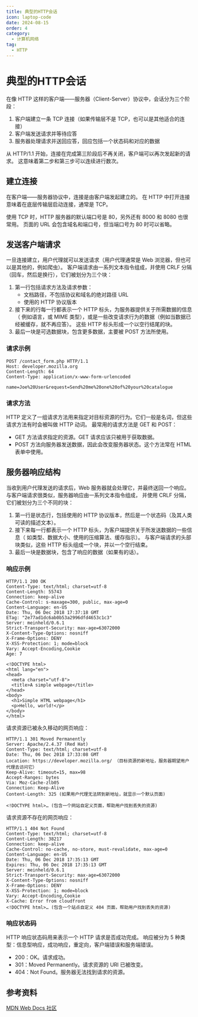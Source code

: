 ```yaml
---
title: 典型的HTTP会话
icon: laptop-code
date: 2024-08-15
order: 4
category:
  - 计算机网络
tag:
  - HTTP
---
```


# 典型的HTTP会话

在像 HTTP 这样的客户端——服务器（Client-Server）协议中，会话分为三个阶段：

1. 客户端建立一条 TCP 连接（如果传输层不是 TCP，也可以是其他适合的连接）
2. 客户端发送请求并等待应答
3. 服务器处理请求并送回应答，回应包括一个状态码和对应的数据

从 HTTP/1.1 开始，连接在完成第三阶段后不再关闭，客户端可以再次发起新的请求。
这意味着第二步和第三步可以连续进行数次。

## 建立连接

在客户端——服务器协议中，连接是由客户端发起建立的。
在 HTTP 中打开连接意味着在底层传输层启动连接，通常是 TCP。

使用 TCP 时，HTTP 服务器的默认端口号是 80，另外还有 8000 和 8080 也很常用。
页面的 URL 会包含域名和端口号，但当端口号为 80 时可以省略。

## 发送客户端请求

一旦连接建立，用户代理就可以发送请求（用户代理通常是 Web 浏览器，但也可以是其他的，例如爬虫）。
客户端请求由一系列文本指令组成，并使用 CRLF 分隔（回车，然后是换行），它们被划分为三个块：
1. 第一行包括请求方法及请求参数：
   - 文档路径，不包括协议和域名的绝对路径 URL
   - 使用的 HTTP 协议版本
2. 接下来的行每一行都表示一个 HTTP 标头，为服务器提供关于所需数据的信息（
   例如语言，或 MIME 类型），或是一些改变请求行为的数据（例如当数据已经被缓存，就不再应答）。
   这些 HTTP 标头形成一个以空行结尾的块。
3. 最后一块是可选数据块，包含更多数据，主要被 POST 方法所使用。

### 请求示例

```http request
POST /contact_form.php HTTP/1.1
Host: developer.mozilla.org
Content-Length: 64
Content-Type: application/x-www-form-urlencoded

name=Joe%20User&request=Send%20me%20one%20of%20your%20catalogue
```

### 请求方法

HTTP 定义了一组请求方法用来指定对目标资源的行为。它们一般是名词，但这些请求方法有时会被叫做 HTTP 动词。
最常用的请求方法是 GET 和 POST：
- GET 方法请求指定的资源。GET 请求应该只被用于获取数据。
- POST 方法向服务器发送数据，因此会改变服务器状态。这个方法常在 HTML 表单中使用。

## 服务器响应结构

当收到用户代理发送的请求后，Web 服务器就会处理它，并最终送回一个响应。与客户端请求很类似，服务器响应由一系列文本指令组成，
并使用 CRLF 分隔，它们被划分为三个不同的块：
1. 第一行是状态行，包括使用的 HTTP 协议版本，然后是一个状态码（及其人类可读的描述文本）。
2. 接下来每一行都表示一个 HTTP 标头，为客户端提供关于所发送数据的一些信息（
   如类型、数据大小、使用的压缩算法、缓存指示）。
   与客户端请求的头部块类似，这些 HTTP 标头组成一个块，并以一个空行结束。
3. 最后一块是数据块，包含了响应的数据（如果有的话）。

### 响应示例

```http request
HTTP/1.1 200 OK
Content-Type: text/html; charset=utf-8
Content-Length: 55743
Connection: keep-alive
Cache-Control: s-maxage=300, public, max-age=0
Content-Language: en-US
Date: Thu, 06 Dec 2018 17:37:18 GMT
ETag: "2e77ad1dc6ab0b53a2996dfd4653c1c3"
Server: meinheld/0.6.1
Strict-Transport-Security: max-age=63072000
X-Content-Type-Options: nosniff
X-Frame-Options: DENY
X-XSS-Protection: 1; mode=block
Vary: Accept-Encoding,Cookie
Age: 7

<!DOCTYPE html>
<html lang="en">
<head>
  <meta charset="utf-8">
  <title>A simple webpage</title>
</head>
<body>
  <h1>Simple HTML webpage</h1>
  <p>Hello, world!</p>
</body>
</html>
```
请求资源已被永久移动的网页响应：
```http request
HTTP/1.1 301 Moved Permanently
Server: Apache/2.4.37 (Red Hat)
Content-Type: text/html; charset=utf-8
Date: Thu, 06 Dec 2018 17:33:08 GMT
Location: https://developer.mozilla.org/ （目标资源的新地址，服务器期望用户代理去访问它）
Keep-Alive: timeout=15, max=98
Accept-Ranges: bytes
Via: Moz-Cache-zlb05
Connection: Keep-Alive
Content-Length: 325 (如果用户代理无法转到新地址，就显示一个默认页面)

<!DOCTYPE html>… (包含一个网站自定义页面，帮助用户找到丢失的资源)
```
请求资源不存在的网页响应：
```http request
HTTP/1.1 404 Not Found
Content-Type: text/html; charset=utf-8
Content-Length: 38217
Connection: keep-alive
Cache-Control: no-cache, no-store, must-revalidate, max-age=0
Content-Language: en-US
Date: Thu, 06 Dec 2018 17:35:13 GMT
Expires: Thu, 06 Dec 2018 17:35:13 GMT
Server: meinheld/0.6.1
Strict-Transport-Security: max-age=63072000
X-Content-Type-Options: nosniff
X-Frame-Options: DENY
X-XSS-Protection: 1; mode=block
Vary: Accept-Encoding,Cookie
X-Cache: Error from cloudfront
<!DOCTYPE html>… (包含一个站点自定义 404 页面，帮助用户找到丢失的资源)
```

### 响应状态码

HTTP 响应状态码用来表示一个 HTTP 请求是否成功完成。
响应被分为 5 种类型：信息型响应，成功响应，重定向，客户端错误和服务端错误。

- 200：OK。请求成功。
- 301：Moved Permanently。请求资源的 URI 已被改变。
- 404：Not Found。服务器无法找到请求的资源。

## 参考资料

[MDN Web Docs 社区](https://developer.mozilla.org/zh-CN/docs/Web/HTTP/Session)
